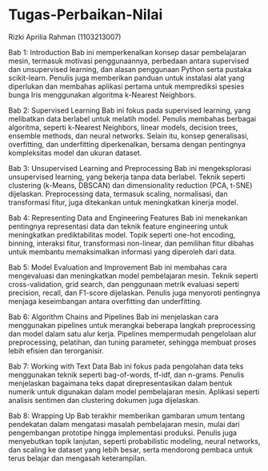 # Tugas-Perbaikan-Nilai
Rizki Aprilia Rahman (1103213007)

Bab 1: Introduction
Bab ini memperkenalkan konsep dasar pembelajaran mesin, termasuk motivasi penggunaannya, perbedaan antara supervised dan unsupervised learning, dan alasan penggunaan Python serta pustaka scikit-learn. Penulis juga memberikan panduan untuk instalasi alat yang diperlukan dan membahas aplikasi pertama untuk memprediksi spesies bunga Iris menggunakan algoritma k-Nearest Neighbors.

Bab 2: Supervised Learning
Bab ini fokus pada supervised learning, yang melibatkan data berlabel untuk melatih model. Penulis membahas berbagai algoritma, seperti k-Nearest Neighbors, linear models, decision trees, ensemble methods, dan neural networks. Selain itu, konsep generalisasi, overfitting, dan underfitting diperkenalkan, bersama dengan pentingnya kompleksitas model dan ukuran dataset.

Bab 3: Unsupervised Learning and Preprocessing
Bab ini mengeksplorasi unsupervised learning, yang bekerja tanpa data berlabel. Teknik seperti clustering (k-Means, DBSCAN) dan dimensionality reduction (PCA, t-SNE) dijelaskan. Preprocessing data, termasuk scaling, normalisasi, dan transformasi fitur, juga ditekankan untuk meningkatkan kinerja model.

Bab 4: Representing Data and Engineering Features
Bab ini menekankan pentingnya representasi data dan teknik feature engineering untuk meningkatkan prediktabilitas model. Topik seperti one-hot encoding, binning, interaksi fitur, transformasi non-linear, dan pemilihan fitur dibahas untuk membantu memaksimalkan informasi yang diperoleh dari data.

Bab 5: Model Evaluation and Improvement
Bab ini membahas cara mengevaluasi dan meningkatkan model pembelajaran mesin. Teknik seperti cross-validation, grid search, dan penggunaan metrik evaluasi seperti precision, recall, dan F1-score dijelaskan. Penulis juga menyoroti pentingnya menjaga keseimbangan antara overfitting dan underfitting.

Bab 6: Algorithm Chains and Pipelines
Bab ini menjelaskan cara menggunakan pipelines untuk merangkai beberapa langkah preprocessing dan model dalam satu alur kerja. Pipelines mempermudah pengelolaan alur preprocessing, pelatihan, dan tuning parameter, sehingga membuat proses lebih efisien dan terorganisir.

Bab 7: Working with Text Data
Bab ini fokus pada pengolahan data teks menggunakan teknik seperti bag-of-words, tf-idf, dan n-grams. Penulis menjelaskan bagaimana teks dapat direpresentasikan dalam bentuk numerik untuk digunakan dalam model pembelajaran mesin. Aplikasi seperti analisis sentimen dan clustering dokumen juga dijelaskan.

Bab 8: Wrapping Up
Bab terakhir memberikan gambaran umum tentang pendekatan dalam mengatasi masalah pembelajaran mesin, mulai dari pengembangan prototipe hingga implementasi produksi. Penulis juga menyebutkan topik lanjutan, seperti probabilistic modeling, neural networks, dan scaling ke dataset yang lebih besar, serta mendorong pembaca untuk terus belajar dan mengasah keterampilan.
